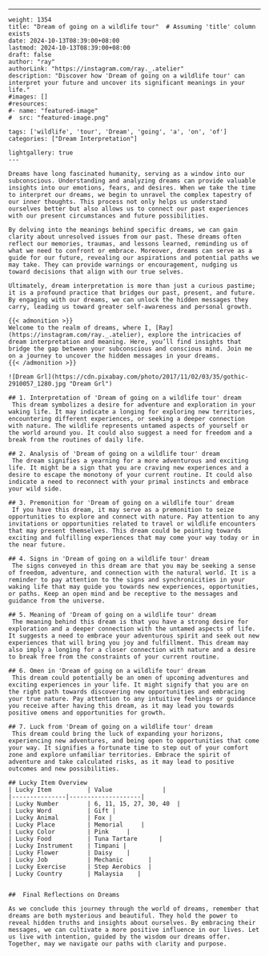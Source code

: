 ---
    weight: 1354
    title: "Dream of going on a wildlife tour"  # Assuming 'title' column exists
    date: 2024-10-13T08:39:00+08:00
    lastmod: 2024-10-13T08:39:00+08:00
    draft: false
    author: "ray"
    authorLink: "https://instagram.com/ray._.atelier"
    description: "Discover how 'Dream of going on a wildlife tour' can interpret your future and uncover its significant meanings in your life."
    #images: []
    #resources:
    #- name: "featured-image"
    #  src: "featured-image.png"
    
    tags: ['wildlife', 'tour', 'Dream', 'going', 'a', 'on', 'of']
    categories: ["Dream Interpretation"]
    
    lightgallery: true
    ---
    
    Dreams have long fascinated humanity, serving as a window into our subconscious. Understanding and analyzing dreams can provide valuable insights into our emotions, fears, and desires. When we take the time to interpret our dreams, we begin to unravel the complex tapestry of our inner thoughts. This process not only helps us understand ourselves better but also allows us to connect our past experiences with our present circumstances and future possibilities.
    
    By delving into the meanings behind specific dreams, we can gain clarity about unresolved issues from our past. These dreams often reflect our memories, traumas, and lessons learned, reminding us of what we need to confront or embrace. Moreover, dreams can serve as a guide for our future, revealing our aspirations and potential paths we may take. They can provide warnings or encouragement, nudging us toward decisions that align with our true selves.
    
    Ultimately, dream interpretation is more than just a curious pastime; it is a profound practice that bridges our past, present, and future. By engaging with our dreams, we can unlock the hidden messages they carry, leading us toward greater self-awareness and personal growth.
    
    {{< admonition >}}
    Welcome to the realm of dreams, where I, [Ray](https://instagram.com/ray._.atelier), explore the intricacies of dream interpretation and meaning. Here, you’ll find insights that bridge the gap between your subconscious and conscious mind. Join me on a journey to uncover the hidden messages in your dreams.
    {{< /admonition >}}
    
    ![Dream Grl](https://cdn.pixabay.com/photo/2017/11/02/03/35/gothic-2910057_1280.jpg "Dream Grl")
    
    ## 1. Interpretation of 'Dream of going on a wildlife tour' dream
     This dream symbolizes a desire for adventure and exploration in your waking life. It may indicate a longing for exploring new territories, encountering different experiences, or seeking a deeper connection with nature. The wildlife represents untamed aspects of yourself or the world around you. It could also suggest a need for freedom and a break from the routines of daily life.
    
    ## 2. Analysis of 'Dream of going on a wildlife tour' dream
     The dream signifies a yearning for a more adventurous and exciting life. It might be a sign that you are craving new experiences and a desire to escape the monotony of your current routine. It could also indicate a need to reconnect with your primal instincts and embrace your wild side.
    
    ## 3. Premonition for 'Dream of going on a wildlife tour' dream
     If you have this dream, it may serve as a premonition to seize opportunities to explore and connect with nature. Pay attention to any invitations or opportunities related to travel or wildlife encounters that may present themselves. This dream could be pointing towards exciting and fulfilling experiences that may come your way today or in the near future.
    
    ## 4. Signs in 'Dream of going on a wildlife tour' dream
     The signs conveyed in this dream are that you may be seeking a sense of freedom, adventure, and connection with the natural world. It is a reminder to pay attention to the signs and synchronicities in your waking life that may guide you towards new experiences, opportunities, or paths. Keep an open mind and be receptive to the messages and guidance from the universe.
    
    ## 5. Meaning of 'Dream of going on a wildlife tour' dream
     The meaning behind this dream is that you have a strong desire for exploration and a deeper connection with the untamed aspects of life. It suggests a need to embrace your adventurous spirit and seek out new experiences that will bring you joy and fulfillment. This dream may also imply a longing for a closer connection with nature and a desire to break free from the constraints of your current routine.
    
    ## 6. Omen in 'Dream of going on a wildlife tour' dream
     This dream could potentially be an omen of upcoming adventures and exciting experiences in your life. It might signify that you are on the right path towards discovering new opportunities and embracing your true nature. Pay attention to any intuitive feelings or guidance you receive after having this dream, as it may lead you towards positive omens and opportunities for growth.
    
    ## 7. Luck from 'Dream of going on a wildlife tour' dream
     This dream could bring the luck of expanding your horizons, experiencing new adventures, and being open to opportunities that come your way. It signifies a fortunate time to step out of your comfort zone and explore unfamiliar territories. Embrace the spirit of adventure and take calculated risks, as it may lead to positive outcomes and new possibilities.
    
    ## Lucky Item Overview
    | Lucky Item          | Value              |
    |---------------|--------------------|
    | Lucky Number        | 6, 11, 15, 27, 30, 40  |
    | Lucky Word          | Gift |
    | Lucky Animal        | Fox |
    | Lucky Place         | Memorial     |
    | Lucky Color         | Pink     |
    | Lucky Food          | Tuna Tartare      |
    | Lucky Instrument    | Timpani |
    | Lucky Flower        | Daisy    |
    | Lucky Job           | Mechanic       |
    | Lucky Exercise      | Step Aerobics  |
    | Lucky Country       | Malaysia    |
    
    
    ##  Final Reflections on Dreams
    
    As we conclude this journey through the world of dreams, remember that dreams are both mysterious and beautiful. They hold the power to reveal hidden truths and insights about ourselves. By embracing their messages, we can cultivate a more positive influence in our lives. Let us live with intention, guided by the wisdom our dreams offer. Together, may we navigate our paths with clarity and purpose.
    